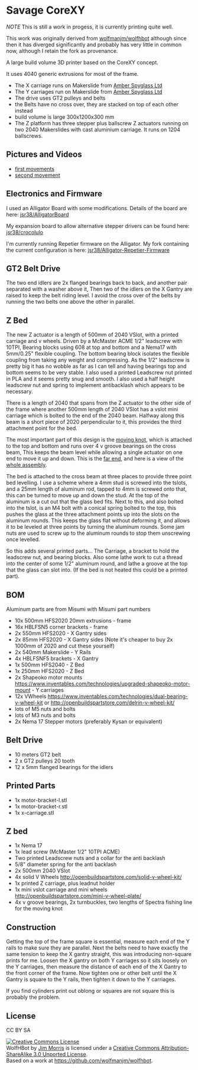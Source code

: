 Savage CoreXY
=============

_NOTE_ This is still a work in progess, it is currently printing quite well.

This work was originally derived from [wolfmanjm/wolfhbot](https://github.com/wolfmanjm/wolfhbot) although since then it has diverged significantly and probably has very little in common now, although I retain the fork as provenance. 

A large build volume 3D printer based on the CoreXY concept.

It uses 4040 generic extrusions for most of the frame.

* The X carriage runs on Makerslide from [Amber Spyglass Ltd](http://amberspyglass.co.uk/)
* The Y carriages run on Makerslide from [Amber Spyglass Ltd](http://amberspyglass.co.uk/)
* The drive uses GT2 pulleys and belts
* the Belts have no cross over, they are stacked on top of each other instead
* build volume is large 300x1200x300 mm
* The Z platform has three stepper plus ballscrew Z actuators running on two 2040 Makerslides 
  with cast aluminium carriage. It runs on 1204 ballscrews.

Pictures and Videos
-------------------

* [first movements](https://youtu.be/KUbpFoaNcHg)
* [second movement](http://youtu.be/xxxxx)


Electronics and Firmware
------------------------

I used an Alligator Board with some modifications.  Details of the board are here:  [jsr38/AlligatorBoard](https://github.com/jsr38/AlligatorBoard)

My expansion board to allow alternative stepper drivers can be found here:  [jsr38/crocolulo](https://github.com/jsr38/crocolulo)

I'm currently running Repetier firmware on the Alligator.  My fork containing the current configuration is here: [jsr38/Alligator-Repetier-Firmware](https://github.com/jsr38/Alligator-Repetier-Firmware)


GT2 Belt Drive
--------------
The two end idlers are 2x flanged bearings back to back, and another pair separated with a washer above it,
Then two of the idlers on the X Gantry are raised to keep the belt riding level.
I avoid the cross over of the belts by running the two belts one above the other in parallel.

Z Bed
-----

The new Z actuator is a length of 500mm of 2040 VSlot, with a printed
carriage and v wheels. Driven by a McMaster ACME 1/2" leadscrew with
10TPI, Bearing blocks using 608 at top and bottom and a Nema17 with
5mm/0.25" flexible coupling. The bottom bearing block isolates the
flexible coupling from taking any weight and compressing. As the 1/2"
leadscrew is pretty big it has no wobble as far as I can tell and
having bearings top and bottom seems to be very stable. I also used a
printed Leadscrew nut printed in PLA and it seems pretty snug and
smooth. I also used a half height leadscrew nut and spring to implement
antibacklash which appears to be necessary.

There is a length of 2040 that spans from the Z actuator to the other
side of the frame where another 500mm length of 2040 VSlot has a vslot
mini carriage which is bolted to the end of the 2040 beam. Halfway
along this beam is a short piece of 2020 perpendicular to it, this
provides the third attachment point for the bed.

The most important part of this design is the
[moving knot](http://cockrum.net/cnc_mechanical.html), which is attached to
the top and bottom and runs over 4 v groove bearings on the cross
beam, This keeps the beam level while allowing a single actuator on one
end to move it up and down. This is the [far end](http://flic.kr/p/i67Sim),
and here is a view of the [whole assembly](http://flic.kr/p/i67Es7).

The bed is attached to the cross beam at three places to provide three
point bed levelling.  I use a scheme where a 4mm stud is screwed into
the tslots, and a 25mm length of aluminum rod, tapped to 4mm is
screwed onto that, this can be turned to move up and down the stud. At
the top of the aluminum is a cut out that the glass bed fits. Next to
this, and also bolted into the tslot, is an M4 bolt with a conical
spring bolted to the top, this pushes the glass at the three
attachment points up into the slots on the aluminum rounds. This keeps
the glass flat without deforming it, and allows it to be leveled at
three points by turning the aluminum rounds. Some jam nuts are used
to screw up to the aluminum rounds to stop them unscrewing once
levelled.

So this adds several printed parts... The Carriage, a bracket to hold
the leadscrew nut, and bearing blocks. Also some lathe work to cut a
thread into the center of some 1/2" aluminum round, and lathe a groove
at the top that the glass can slot into. (If the bed is not heated
this could be a printed part).

BOM
---
Aluminum parts are from Misumi with Misumi part numbers

* 10x 500mm HFS2020 20mm extrusions - frame
* 16x HBLFSN5 corner brackets - frame
* 2x  550mm HFS2020 - X Gantry sides
* 2x  85mm HFS2020 - X Gantry sides (Note it's cheaper to buy 2x 1000mm of 2020 and cut these yourself)
* 2x  540mm Makerslide - Y Rails
* 4x  HBLFSNF5 brackets - X Gantry
* 1x  500mm HFS2040 - Z Bed
* 1x  250mm HFS2020 - Z Bed
* 2x  Shapeoko motor mounts https://www.inventables.com/technologies/upgraded-shapeoko-motor-mount - Y carriages
* 12x VWheels https://www.inventables.com/technologies/dual-bearing-v-wheel-kit or http://openbuildspartstore.com/delrin-v-wheel-kit/
* lots of M5 nuts and bolts
* lots of M3 nuts and bolts
* 2x Nema 17 Stepper motors (preferably Kysan or equivalent)

Belt Drive
----------
* 10 meters GT2 belt
* 2 x GT2 pulleys 20 tooth
* 12 x 5mm flanged bearings for the idlers 

Printed Parts
-------------
* 1x motor-bracket-l.stl
* 1x motor-bracket-r.stl
* 1x x-carriage.stl

Z bed
-----
* 1x Nema 17
* 1x lead screw (McMaster 1/2" 10TPI ACME)
* Two printed Leadscrew nuts and a collar for the anti backlash
* 5/8" diameter spring for the anti backlash
* 2x 500mm 2040 VSlot
* 4x solid V Wheels http://openbuildspartstore.com/solid-v-wheel-kit/
* 1x printed Z carriage, plus leadnut holder
* 1x mini vslot carriage and mini wheels http://openbuildspartstore.com/mini-v-wheel-plate/
* 4x v groove bearings, 2x turnbuckles, two lengths of Spectra fishing line for the moving knot

Construction
------------

Getting the top of the frame square is essential, measure each end of the Y
rails to make sure they are parallel. Next the belts need to have exactly the
same tension to keep the X gantry straight, this was introducing non-square
prints for me. Loosen the X gantry on both Y carriages so it sits loosely on
the Y carriages, then measure the distance of each end of the X Gantry to the
front corner of the frame. Now tighten one or other belt until the X Gantry is
square to the Y rails, then tighten it down to the Y carriages.

If you find cylinders print out oblong or squares are not square this is
probably the problem.

License
-------

CC BY SA

<a rel="license" href="http://creativecommons.org/licenses/by-sa/3.0/deed.en_US"><img alt="Creative Commons License" style="border-width:0" src="http://i.creativecommons.org/l/by-sa/3.0/88x31.png" /></a><br /><span xmlns:dct="http://purl.org/dc/terms/" property="dct:title">WolfHBot</span> by <a xmlns:cc="http://creativecommons.org/ns#" href="http://wolfmanjm.github.com/wolfhbot" property="cc:attributionName" rel="cc:attributionURL">Jim Morris</a> is licensed under a <a rel="license" href="http://creativecommons.org/licenses/by-sa/3.0/deed.en_US">Creative Commons Attribution-ShareAlike 3.0 Unported License</a>.<br />Based on a work at <a xmlns:dct="http://purl.org/dc/terms/" href="https://github.com/wolfmanjm/wolfhbot" rel="dct:source">https://github.com/wolfmanjm/wolfhbot</a>.
